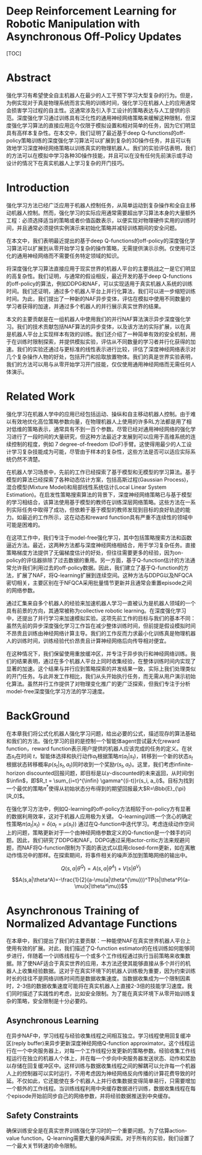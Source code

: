 # Deep Reinforcement Learning for Robotic Manipulation with Asynchronous Off-Policy Updates

[TOC]

# Abstract

强化学习有希望使全自主机器人在最少的人工干预下学习大型复杂的行为。但是，为例实现对于真是物理系统而言实用的训练时间，强化学习在机器人上的应用通常会损害学习过程的自主性。这通常涉及引入手工设计的策略表达与人工提供的示范。深度强化学习通过训练具有泛化性的通用神经网络策略来缓解这种限制，但深度强化学习算法的直接应用迄今仅限于模拟设置和相对简单的任务，因为它们明显具有高样本复杂性。在本文中，我们证明了最近基于deep Q-functions的off-policy策略训练的深度强化学习算法可以扩展到复杂的3D操作任务，并且可以有效地学习深度神经网络策略以训练真实的物理机器人。我们的实验评估表明，我们的方法可以在模拟中学习各种3D操作技能，并且可以在没有任何先前演示或手动设计的情况下在真实机器人上学习复杂的开门技巧。

# Introduction

强化学习方法已经广泛应用于机器人控制任务，从简单运动到复杂操作和全自主移动机器人控制。然而，强化学习的实际应用通常需要超出学习算法本身的大量额外工程：必须选择适当的策略或者价值函数表示，以便实现对物理硬件实用的训练时间，并且通常必须提供实例演示来初始化策略并减轻训练期间的安全问题。

在本文中，我们表明最近提出的基于deep Q-functions的off-policy的深度强化学习算法可以扩展到从零开始学习复杂的操作策略，无需提供演示示例。仅使用可泛化的通用神经网络而不需要任务特定领域的知识。

将深度强化学习算法直接应用于现实世界的机器人平台的主要挑战之一是它们明显的高复杂性。我们证明，与通常的假设相反，最近开发的基于deep Q-functions的off-policy的算法，例如DDPG和NAF，可以实现适用于真实机器人系统的训练时间。我们还证明，通过多个机器人平台上并行化算法，我们可以进一步缩短训练时间。为此，我们提出了一种新的NAF异步变体，评估在模拟中使用不同数量的学习者获得的加速，并通过多个机器人的并行展示真实世界的结果。

本文的主要贡献是在一组机器人中使用我们的并行NAF算法演示异步深度强化学习。我们的技术贡献包括NAF算法的异步变体，以及该方法的实际扩展，以在真是机器人平台上实现样本有效的训练。我们还介绍了一种简单有效的安全机制，用于在训练时限制探索，并提供模拟实验，评估从不同数量的学习者并行化获得的加速。我们的实验还通过与更标准的线性表示进行比较，评估了深度神经网络表示对几个复杂操作人物的好处，包括开门和拾取放置物体。我们的真是世界实验表明，我们的方法可以用与从零开始学习开门技能，仅仅使用通用神经网络而无需任何人体演示。

# Related Work

强化学习在机器人学中的应用已经包括运动、操纵和自主移动机器人控制。由于难以有效地优化高位策略参数向量，在物理机器人上使用的许多RL方法都是用了相对低维的策略表示，通常具有不到一百个参数。尽管已经对通用神经网络的强化学习进行了一段时间的大量研究，但这种方法最近才发展到可以应用于高维系统的连续控制的程度，例如 7 degree-of-freedom (DoF)手臂。这使得用最少的人工设计学习复杂技能成为可能，尽管由于样本的复杂性，这些方法是否可以适应实际系统仍然不清楚。

在机器人学习场景中，先前的工作已经探索了基于模型和无模型的学习算法。基于模型的算法已经探索了各种动态估计方案，包括高斯过程(Gaussian Process)，混合模型(Mixture Model)和局部线性系统估计(Local Linear System Estimation)。在启发性策略搜索算法的背景下，深度神经网络策略已与基于模型的学习相结合，该算法使用基于模型的教师在训练深层网络策略。这些方法在一系列实际任务中取得了成功，但依赖于基于模型的教师发现到目标的良好轨迹的能力。如最近的工作所示，这在动态和reward function具有严重不连续性的领域中可能是困难的。

在这项工作中，我们专注于model-free强化学习，其中包括策略搜索方法和函数逼近方法。最近，这两种方法都与深度神经网络相结合，用于学习复杂任务。直接策略梯度方法提供了无偏梯度估计的好处，但往往需要更多的经验，因为on-policy的评估器排除了过去数据的重用。另一方面，基于Q-function估计的方法通常允许我们利用过去的off-policy数据。因此，我们建立了基于Q-function的方法，扩展了NAF，将Q-learning扩展到连续空间。这种方法与DDPG以及NFQCA密切相关，主要区别在于NFQCA采用批量情节更新并且通常会重置episode之间的网络参数。

通过汇集来自多个机器人的经验来加速机器人学习一直被认为是机器人领域的一个具有前景的方向，其通常被称为collective robotic learning。在深度强化学习中，还提出了并行学习来加速模拟实验。这项先前工作的目标与我们的基本不同：虽然先前的异步深度强化学习工作旨在减少整体训练时间，但前提是假设模拟时间不昂贵且训练由神经网络计算主导。我们的工作反而力求最小化训练真是物理机器人的训练时间，训练经验代价昂贵且计算神经网络后向传导相对便宜。

在这种情况下，我们保留使用重放缓冲区，并专注于异步执行和神经网络训练。我们的结果表明，通过在多个机器人平台上同时收集经验，在整体训练时间内实现了显著的加速。这个结果与并行应到策略探索的并发结果一致，实际上我们处理类似的开门任务。与此并发工作相比，我们从头开始执行任务，而无需从用户演示初始化算法。虽然并行工作提供了对物理变化推广的更广泛探索，但我们专注于分析model-free深度强化学习方法的学习速度。

# BackGround

在本章我们将公式化机器人强化学习问题，给出必要的公式，描述现存的算法基础和我们的方法。强化学习的目的是控制一个智能体agent尝试最大化reward function，reward function表示用户提供的机器人应该完成的任务的定义。在状态$s_t$在时间 $t$，智能体选择和执行动作$a_t$根据策略$\pi(a_t|s_t)$，转移到一个新的状态$s_t$根据状态转移概率$p(s_t|s_t,a_t)$同时收到一个奖励$r(s_t,a_t)$。这里，我们考虑infinite-horizon discounted回报问题，即目标是以$\gamma$-discounted的未来返回，从时间$t$到$\infin$，即$R_t = \sum_{i=t}^{\infin} \gamma^{(i-t)}r(s_i, a_i)$。目标为找到一个最优的策略$\pi^*$使得从初始状态分布得到的期望回报最大$R=\Bbb{E}_{\pi}[R_0]$。

在强化学习方法中，例如Q-learning的off-policy方法相较于on-policy方有显著的数据利用效率，这对于机器人应用极为关键。 Q-learning训练一个贪心的确定性策略$\pi(a_t|x_t)=\delta(a_t=\mu(s_t))$ 通过在Q-function中迭代学习。考虑连续动作空间上的问题，策略更新对于一个由神经网络参数定义的Q-function是一个棘手的问题。因此，我们研究了DDPG和NAF。DDPG通过采用actor-critic方法来规避问题，而NAF将Q-function限制为下面的表达式以启用closed-form更新，如在离散动作情况中的那样。在探索期间，将事件相关的噪声添加到策略网络的输出中。

$$Q(s,a|\theta^Q)=A(s,a|\theta^A) + V(s|\theta^V)$$

$$A(s,a|\theta^A)=-\frac{1}{2}(a-\mu(a|\theta^{\mu}))^TP(s|\theta^P)(a-\mu(x|\theta^\mu))$$

# Asynchronous Training of Normalized Advantage Functions

在本章中，我们提出了我们的主要贡献：一种能使NAF在真实世界机器人平台上使用有效的扩展。对此，我们描述了Q-function estimator的在线训练如何能够同步进行，伴随着一个训练线程与一个或多个工作线程通过执行当前策略来收集数据。除了使NAF适合于真实世界的应用，本方法还使其能够直接从多个并行的机器人上收集经验数据。这对于在真实环境下的机器人训练极为重要，因为约束训练时长的往往不是网络训练时间而是数据收集速度。当数据收集成为一个限制因素时，2-3倍的数据收集速度可能将在真实机器人上直接2-3倍的技能学习速度。我们同时描述了实践性的考虑，比如安全限制。为了能在真实环境下从零开始训练复杂的策略，安全限制是十分必要的。

## Asynchronous Learning

在异步NAF中，学习线程与经验收集线程之间相互独立。学习线程使用回复缓冲区(reply buffer)来异步更新深度神经网络Q-function approximator。这个线程运行在一个中央服务器上，对每一个工作线程分发更新的策略参数。经验收集工作线程运行在独立的机器人个体上，并在每一个步向中央服务器发送状态、动作和奖励以存储在回复缓冲区中。这样训练与数据收集线程之间的解耦可以允许每一个机器人上的控制器可以实时运行，不用考虑因为神经网络反向传播的计算花费导致的时延。不仅如此，它还能使在多个机器人上并行收集数据变得简单易行，只需要增加一个额外的工作线程。当训练线程利用中央缓存数据进行训练，数据收集线程在每个episode开始前同步自己的网络参数，并将经验数据推送到中央缓存。

## Safety Constraints

确保训练安全是在真实世界训练强化学习时的一个重要问题。为了估算action-value function，Q-learning需要大量的噪声探索。对于所有的实验，我们设置了一个最大关节转速的命令限制。